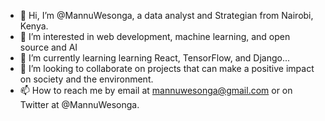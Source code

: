 - 👋 Hi, I’m @MannuWesonga, a data analyst and Strategian from Nairobi, Kenya.
- 👀 I’m interested in  web development, machine learning, and open source and AI
- 🌱 I’m currently learning  learning React, TensorFlow, and Django...
- 💞️ I’m looking to collaborate on projects that can make a positive impact on society and the environment.
- 📫 How to reach me by email at mannuwesonga@gmail.com or on Twitter at @MannuWesonga.

<!---
MannuWesonga/MannuWesonga is a ✨ special ✨ repository because its `README.md` (this file) appears on your GitHub profile.
You can click the Preview link to take a look at your changes.
--->
